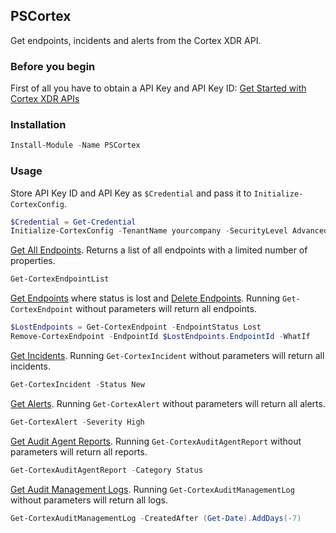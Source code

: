 ## PSCortex

Get endpoints, incidents and alerts from the Cortex XDR API. 

### Before you begin
First of all you have to obtain a API Key and API Key ID: [Get Started with Cortex XDR APIs](https://docs.paloaltonetworks.com/cortex/cortex-xdr/cortex-xdr-api/cortex-xdr-api-overview/get-started-with-cortex-xdr-apis.html)

### Installation

```PowerShell
Install-Module -Name PSCortex
```

### Usage
 Store API Key ID and API Key as `$Credential` and pass it to `Initialize-CortexConfig`.
```PowerShell
$Credential = Get-Credential
Initialize-CortexConfig -TenantName yourcompany -SecurityLevel Advanced -Region EU -Credential $Credential
```

[Get All Endpoints](https://docs.paloaltonetworks.com/cortex/cortex-xdr/cortex-xdr-api/cortex-xdr-apis/endpoint-management/get-all-endpoints.html). Returns a list of all endpoints with a limited number of properties.
```PowerShell
Get-CortexEndpointList
```

[Get Endpoints](https://docs.paloaltonetworks.com/cortex/cortex-xdr/cortex-xdr-api/cortex-xdr-apis/endpoint-management/get-endpoints.html) where status is lost and [Delete Endpoints](https://docs.paloaltonetworks.com/cortex/cortex-xdr/cortex-xdr-api/cortex-xdr-apis/endpoint-management/delete-endpoints.html). Running `Get-CortexEndpoint` without parameters will return all endpoints.
```PowerShell
$LostEndpoints = Get-CortexEndpoint -EndpointStatus Lost
Remove-CortexEndpoint -EndpointId $LostEndpoints.EndpointId -WhatIf
```

[Get Incidents](https://docs.paloaltonetworks.com/cortex/cortex-xdr/cortex-xdr-api/cortex-xdr-apis/incident-management/get-incidents.html). Running `Get-CortexIncident` without parameters will return all incidents.
```PowerShell
Get-CortexIncident -Status New
```

[Get Alerts](https://docs.paloaltonetworks.com/cortex/cortex-xdr/cortex-xdr-api/cortex-xdr-apis/incident-management/get-alerts.html). Running `Get-CortexAlert` without parameters will return all alerts.
```PowerShell
Get-CortexAlert -Severity High
```

[Get Audit Agent Reports](https://docs.paloaltonetworks.com/cortex/cortex-xdr/cortex-xdr-api/cortex-xdr-apis/audit-logs/get-audit-agent-report.html). Running `Get-CortexAuditAgentReport` without parameters will return all reports.
```PowerShell
Get-CortexAuditAgentReport -Category Status
```

[Get Audit Management Logs](https://docs.paloaltonetworks.com/cortex/cortex-xdr/cortex-xdr-api/cortex-xdr-apis/audit-logs/get-audit-management-log.html). Running `Get-CortexAuditManagementLog` without parameters will return all logs.
```PowerShell
Get-CortexAuditManagementLog -CreatedAfter (Get-Date).AddDays(-7)
```
